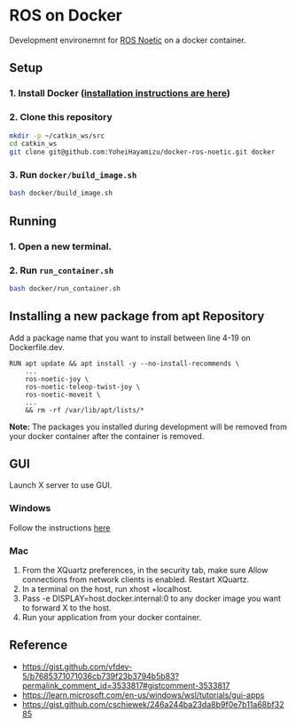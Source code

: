 # ROS on Docker
Development environemnt for [ROS Noetic](http://wiki.ros.org/noetic) on a docker container.

## Setup
### 1. Install Docker ([installation instructions are here](https://docs.docker.com/get-docker/))

### 2. Clone this repository
```bash
mkdir -p ~/catkin_ws/src
cd catkin_ws
git clone git@github.com:YoheiHayamizu/docker-ros-noetic.git docker
```

### 3. Run `docker/build_image.sh`
```bash
bash docker/build_image.sh
```

## Running

### 1. Open a new terminal.

### 2. Run `run_container.sh`
```bash
bash docker/run_container.sh
```

## Installing a new package from apt Repository
Add a package name that you want to install between line 4-19 on Dockerfile.dev.
```docker
RUN apt update && apt install -y --no-install-recommends \
    ...
    ros-noetic-joy \
    ros-noetic-teleop-twist-joy \
    ros-noetic-moveit \
    ...
    && rm -rf /var/lib/apt/lists/*
```

**Note:** The packages you installed during development will be removed from your docker container after the container is removed.

## GUI
Launch X server to use GUI.

### Windows
Follow the instructions [here](https://learn.microsoft.com/en-us/windows/wsl/tutorials/gui-apps)

### Mac
1. From the XQuartz preferences, in the security tab, make sure Allow connections from network clients is enabled. Restart XQuartz.
2. In a terminal on the host, run xhost +localhost.
3. Pass -e DISPLAY=host.docker.internal:0 to any docker image you want to forward X to the host.
4. Run your application from your docker container.

## Reference
- https://gist.github.com/vfdev-5/b7685371071036cb739f23b3794b5b83?permalink_comment_id=3533817#gistcomment-3533817
- https://learn.microsoft.com/en-us/windows/wsl/tutorials/gui-apps
- https://gist.github.com/cschiewek/246a244ba23da8b9f0e7b11a68bf3285
